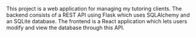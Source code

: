 This project is a web application for managing my tutoring clients.
The backend consists of a REST API using Flask which uses SQLAlchemy and an SQLite database.
The frontend is a React application which lets users modify and view the database through this API.